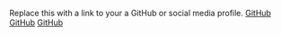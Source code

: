 Replace this with a link to your a GitHub or social media profile.
[GitHub](http://github.com)
[GitHub](http://github.com)
[GitHub](http://github.com)
